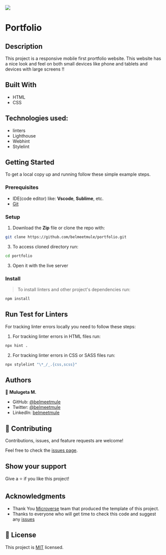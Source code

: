 
![](https://img.shields.io/badge/Microverse-blueviolet)


# Portfolio

## Description
This project is a responsive mobile first prortfolio website. This website has a nice look and feel on both small devices like phone and tablets and devices with large screens !!


## Built With

- HTML
- CSS

## Technologies used: 
- linters
- Lighthouse
- Webhint
- Stylelint


## Getting Started


To get a local copy up and running follow these simple example steps.

### Prerequisites
- IDE(code editor) like: **Vscode**, **Sublime**, etc. 
- [Git](https://www.linode.com/docs/guides/how-to-install-git-on-linux-mac-and-windows/)

### Setup
1. Download the **Zip** file or clone the repo with:
```bash
git clone https://github.com/belmeetmule/portfolio.git
```
3. To access cloned directory run:
```bash
cd portfolio
```
3. Open it with the live server

### Install
> To install linters and other project's dependencies run:
```bash
npm install
```
## Run Test for Linters

For tracking linter errors locally you need to follow these steps:

1. For tracking linter errors in HTML files run:
```bash 
npx hint .
```

2. For tracking linter errors in CSS or SASS files run:

```bash
npx stylelint "\*_/_.{css,scss}"
```

## Authors

👤 **Mulugeta M.**

- GitHub: [@belmeetmule](https://github.com/belmeetmule)
- Twitter: [@belmeetmule](https://twitter.com/belmeetmule)
- LinkedIn: [belmeetmule](https://linkedin.com/in/belmeetmule)


## 🤝 Contributing

Contributions, issues, and feature requests are welcome!

Feel free to check the [issues page](https://github.com/belmeetmule/portfolio/issues).

## Show your support

Give a ⭐️ if you like this project!

## Acknowledgments

- Thank You [Microverse](www.microverse.org) team that produced the template of this project.
- Thanks to everyone who will get time to check this code and suggest any [issues](https://github.com/belmeetmule/hello-world/issues)

## 📝 License

This project is [MIT](./MIT.md) licensed.